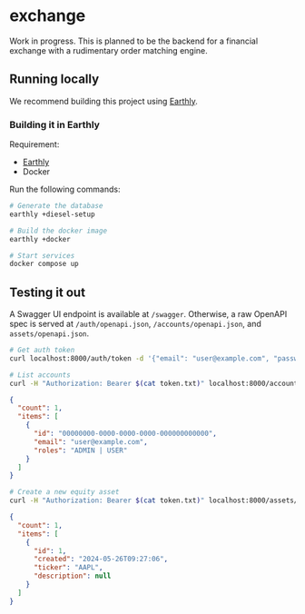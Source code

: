 # exchange

Work in progress. This is planned to be the backend for a financial exchange
with a rudimentary order matching engine.

## Running locally

We recommend building this project using [Earthly](<https://earthly.dev/get-earthly>).

### Building it in Earthly

Requirement:

* [Earthly](<https://earthly.dev/get-earthly>)
* Docker

Run the following commands:

```bash
# Generate the database
earthly +diesel-setup

# Build the docker image
earthly +docker

# Start services
docker compose up
```

## Testing it out

A Swagger UI endpoint is available at `/swagger`. Otherwise, a raw OpenAPI spec is served at `/auth/openapi.json`, `/accounts/openapi.json`, and `assets/openapi.json`.

```bash
# Get auth token
curl localhost:8000/auth/token -d '{"email": "user@example.com", "password":"string"}' > token.txt

# List accounts
curl -H "Authorization: Bearer $(cat token.txt)" localhost:8000/accounts | jq
```

```json
{
  "count": 1,
  "items": [
    {
      "id": "00000000-0000-0000-0000-000000000000",
      "email": "user@example.com",
      "roles": "ADMIN | USER"
    }
  ]
}
```

```bash
# Create a new equity asset
curl -H "Authorization: Bearer $(cat token.txt)" localhost:8000/assets/equities -d '{"items": [{"ticker":"AAPL"}]}' | jq
```

```json
{
  "count": 1,
  "items": [
    {
      "id": 1,
      "created": "2024-05-26T09:27:06",
      "ticker": "AAPL",
      "description": null
    }
  ]
}
```
